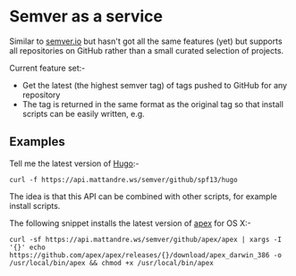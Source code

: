 # Semver as a service

Similar to [semver.io](https://semver.io) but hasn't got all the same features (yet) but supports all repositories on GitHub rather than a small curated selection of projects.

Current feature set:-

- Get the latest (the highest semver tag) of tags pushed to GitHub for any repository
- The tag is returned in the same format as the original tag so that install scripts can be easily written, e.g.

## Examples

Tell me the latest version of [Hugo](https://github.com/spf13/hugo/):-

```
curl -f https://api.mattandre.ws/semver/github/spf13/hugo
```

The idea is that this API can be combined with other scripts, for example install scripts.

The following snippet installs the latest version of [apex](https://github.com/apex/apex) for OS X:-

```
curl -sf https://api.mattandre.ws/semver/github/apex/apex | xargs -I '{}' echo https://github.com/apex/apex/releases/{}/download/apex_darwin_386 -o /usr/local/bin/apex && chmod +x /usr/local/bin/apex
```
